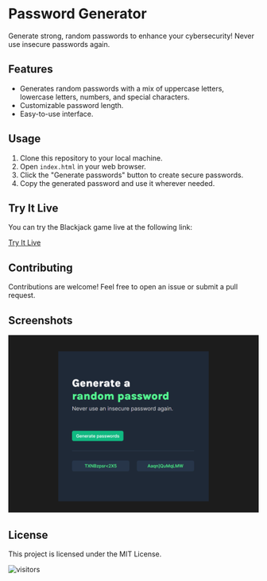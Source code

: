 # Password Generator

Generate strong, random passwords to enhance your cybersecurity! Never use insecure passwords again.

## Features

- Generates random passwords with a mix of uppercase letters, lowercase letters, numbers, and special characters.
- Customizable password length.
- Easy-to-use interface.

## Usage

1. Clone this repository to your local machine.
2. Open `index.html` in your web browser.
3. Click the "Generate passwords" button to create secure passwords.
4. Copy the generated password and use it wherever needed.

## Try It Live

You can try the Blackjack game live at the following link:

[Try It Live](https://66822622f102c1c03fc4e01f--dashing-medovik-a9b230.netlify.app/)

## Contributing

Contributions are welcome! Feel free to open an issue or submit a pull request.

## Screenshots

![Password Generator](image.png)

## License

This project is licensed under the MIT License.

![visitors](https://visitor-badge.laobi.icu/badge?page_id=dovletgeldi.visitor-badge)
